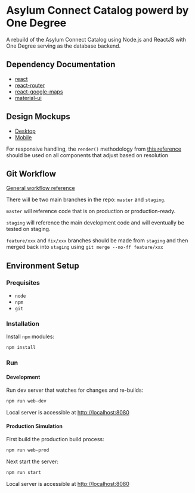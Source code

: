 # Asylum Connect Catalog powerd by One Degree

A rebuild of the Asylum Connect Catalog using Node.js and ReactJS with One Degree serving as the database backend.

## Dependency Documentation

- [react](https://facebook.github.io/react/docs/hello-world.html)
- [react-router](https://reacttraining.com/react-router/)
- [react-google-maps](https://www.npmjs.com/package/react-google-maps)
- [material-ui](https://material-ui-1dab0.firebaseapp.com/getting-started/usage/)

## Design Mockups

- [Desktop](https://projects.invisionapp.com/share/SBD7H2ODQ#/screens)
- [Mobile](https://invis.io/CMD7ULZWJ#/screens)

For responsive handling, the `render()` methodology from [this reference](https://goshakkk.name/different-mobile-desktop-tablet-layouts-react/) should be used on all components that adjust based on resolution

## Git Workflow

[General workflow reference](http://nvie.com/posts/a-successful-git-branching-model/)

There will be two main branches in the repo: `master` and `staging`.

`master` will reference code that is on production or production-ready.

`staging` will reference the main development code and will eventually be tested on staging.

`feature/xxx` and `fix/xxx` branches should be made from `staging` and then merged back into `staging` using `git merge --no-ff feature/xxx`

## Environment Setup

### Prequisites

- `node`
- `npm`
- `git`

### Installation

Install `npm` modules:

```bash
npm install
```

### Run

#### Development

Run dev server that watches for changes and re-builds:

```bash
npm run web-dev
```

Local server is accessible at [http://localhost:8080](http://localhost:8080)

#### Production Simulation

First build the production build process:

```bash
npm run web-prod
```

Next start the server:

```bash
npm run start
```

Local server is accessible at [http://localhost:8080](http://localhost:8080)
